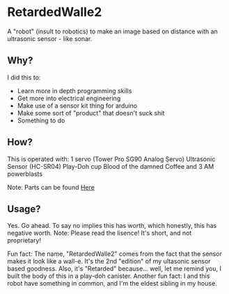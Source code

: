 # RetardedWalle2
A "robot" (insult to robotics) to make an image based on distance with an ultrasonic sensor - like sonar.

## Why?
I did this to:
* Learn more in depth programming skills
* Get more into electrical engineering
* Make use of a sensor kit thing for arduino
* Make some sort of "product" that doesn't suck shit
* Something to do

## How?
This is operated with:
1 servo (Tower Pro SG90 Analog Servo)
Ultrasonic Sensor (HC-SR04)
Play-Doh cup
Blood of the damned
Coffee and 3 AM powerblasts

Note: Parts can be found [Here](https://www.amazon.com/Freenove-Processing-Oscilloscope-Voltmeter-Components/dp/B06X3V84PV)

## Usage?
Yes. Go ahead. To say no implies this has worth, which honestly, this has negative worth.
Note: Please read the lisence! It's short, and not proprietary!


Fun fact: The name, "RetardedWalle2" comes from the fact that the sensor makes it look like a wall-e. It's the 2nd "edition" of my ultasonic sensor based goodness. Also, it's "Retarded" because... well, let me remind you, I built the body of this in a play-doh canister. Another fun fact: I and this robot have something in common, and I'm the eldest sibling in my house.
